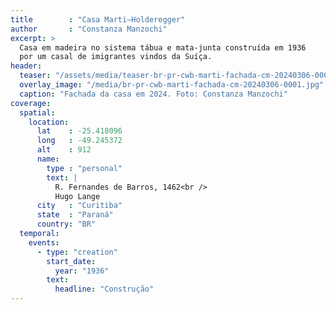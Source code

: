 ```yaml
---
title        : "Casa Marti–Holderegger"
author       : "Constanza Manzochi"
excerpt: >
  Casa em madeira no sistema tábua e mata-junta construída em 1936
  por um casal de imigrantes vindos da Suíça.
header:
  teaser: "/assets/media/teaser-br-pr-cwb-marti-fachada-cm-20240306-0001.jpg"
  overlay_image: "/media/br-pr-cwb-marti-fachada-cm-20240306-0001.jpg"
  caption: "Fachada da casa em 2024. Foto: Constanza Manzochi"
coverage:
  spatial:
    location:
      lat    : -25.418096
      long   : -49.245372
      alt    : 912
      name:
        type : "personal"
        text: |
          R. Fernandes de Barros, 1462<br />
          Hugo Lange
      city   : "Curitiba"
      state  : "Paraná"
      country: "BR"
  temporal:
    events:
      - type: "creation"
        start_date:
          year: "1936"
        text:
          headline: "Construção"
---
```

